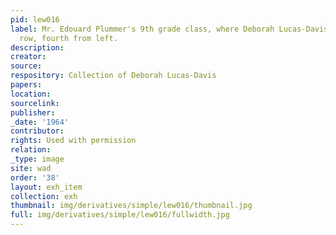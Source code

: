 ```yaml
---
pid: lew016
label: Mr. Edouard Plummer's 9th grade class, where Deborah Lucas-Davis is middle
  row, fourth from left.
description:
creator:
source:
respository: Collection of Deborah Lucas-Davis
papers:
location:
sourcelink:
publisher:
_date: '1964'
contributor:
rights: Used with permission
relation:
_type: image
site: wad
order: '38'
layout: exh_item
collection: exh
thumbnail: img/derivatives/simple/lew016/thumbnail.jpg
full: img/derivatives/simple/lew016/fullwidth.jpg
---
```

